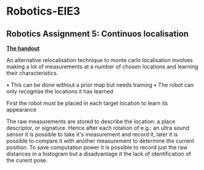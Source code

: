 # Robotics-EIE3
## Robotics Assignment 5: Continuos localisation
[**The handout**](../Resources/questions6.pdf)

An alternative relocalisation technique to monte carlo localisation involves making a lot of measurements at a number of chosen locations and learning their characteristics.

• This can be done without a prior map but needs training
• The robot can only recognise the locations it has learned

First the robot must be placed in each target location to learn its
appearance

The raw measurements are stored to describe the location: a place descriptor, or signature. Hence after each rotation of e.g.: an ultra sound sensor it is possible to take it's measurement and record it, later it is possible to compare it with another measurement to determine the current position. To save computation power it is possible to record just the raw distances in a histogram but a disadvantage it the lack of identification of the curent pose.
